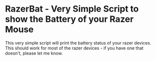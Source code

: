 RazerBat - Very Simple Script to show the Battery of your Razer Mouse
=====================================================================

This very simple script will print the battery status of your razer devices.
This should work for most of the razer devices - if you have one that doesn't, please let me know.
